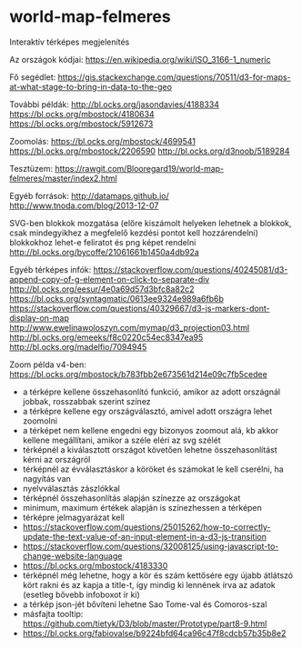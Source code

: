 # world-map-felmeres

Interaktív térképes megjelenítés

Az országok kódjai:
https://en.wikipedia.org/wiki/ISO_3166-1_numeric

Fő segédlet:
https://gis.stackexchange.com/questions/70511/d3-for-maps-at-what-stage-to-bring-in-data-to-the-geo

További példák:
http://bl.ocks.org/jasondavies/4188334
https://bl.ocks.org/mbostock/4180634
https://bl.ocks.org/mbostock/5912673

Zoomolás:
https://bl.ocks.org/mbostock/4699541
https://bl.ocks.org/mbostock/2206590
http://bl.ocks.org/d3noob/5189284

Tesztüzem:
https://rawgit.com/Blooregard19/world-map-felmeres/master/index2.html

Egyéb források:
http://datamaps.github.io/
http://www.tnoda.com/blog/2013-12-07

SVG-ben blokkok mozgatása (előre kiszámolt helyeken lehetnek a blokkok, csak mindegyikhez a megfelelő kezdési pontot kell hozzárendelni)
blokkokhoz lehet-e feliratot és png képet rendelni
http://bl.ocks.org/bycoffe/21061661b1450a4db92a

Egyéb térképes infók:
https://stackoverflow.com/questions/40245081/d3-append-copy-of-g-element-on-click-to-separate-div
http://bl.ocks.org/eesur/4e0a69d57d3bfc8a82c2
https://bl.ocks.org/syntagmatic/0613ee9324e989a6fb6b
https://stackoverflow.com/questions/40329667/d3-js-markers-dont-display-on-map
http://www.ewelinawoloszyn.com/mymap/d3_projection03.html
http://bl.ocks.org/emeeks/f8c0220c54ec8347ea95
http://bl.ocks.org/madelfio/7094945

Zoom példa v4-ben:
https://bl.ocks.org/mbostock/b783fbb2e673561d214e09c7fb5cedee

- a térképre kellene összehasonlító funkció, amikor az adott országnál jobbak, rosszabbak szerint színez
- a térképre kellene egy országválasztó, amivel adott országra lehet zoomolni
- a térképet nem kellene engedni egy bizonyos zoomout alá, kb akkor kellene megállítani, amikor a széle eléri az svg szélét
- térképnél a kiválasztott országot követően lehetne összehasonlítást kérni az országról
- térképnél az évválasztáskor a köröket és számokat le kell cserélni, ha nagyítás van
- nyelvválasztás zászlókkal
- térképnél összehasonlítás alapján színezze az országokat
- minimum, maximum értékek alapján is színezhessen a térképen
- térképre jelmagyarázat kell
- https://stackoverflow.com/questions/25015262/how-to-correctly-update-the-text-value-of-an-input-element-in-a-d3-js-transition
- https://stackoverflow.com/questions/32008125/using-javascript-to-change-website-language
- https://bl.ocks.org/mbostock/4183330
- térképnél még lehetne, hogy a kör és szám kettősére egy újabb átlátszó kört rakni és az kapja a title-t, így mindig ki lennének írva az adatok (esetleg bővebb infoboxot ír ki)
- a térkép json-jét bővíteni lehetne Sao Tome-val és Comoros-szal
- másfajta tooltip: https://github.com/tietyk/D3/blob/master/Prototype/part8-9.html
- https://bl.ocks.org/fabiovalse/b9224bfd64ca96c47f8cdcb57b35b8e2
